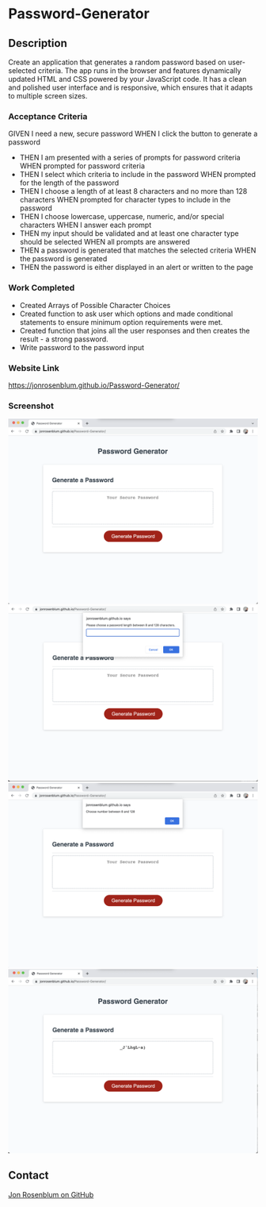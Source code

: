 # Password-Generator

## Description

Create an application that generates a random password based on user-selected criteria. The app runs in the browser and features dynamically updated HTML and CSS powered by your JavaScript code. It has a clean and polished user interface and is responsive, which ensures that it adapts to multiple screen sizes.

### Acceptance Criteria

GIVEN I need a new, secure password
WHEN I click the button to generate a password

- THEN I am presented with a series of prompts for password criteria
  WHEN prompted for password criteria
- THEN I select which criteria to include in the password
  WHEN prompted for the length of the password
- THEN I choose a length of at least 8 characters and no more than 128 characters
  WHEN prompted for character types to include in the password
- THEN I choose lowercase, uppercase, numeric, and/or special characters
  WHEN I answer each prompt
- THEN my input should be validated and at least one character type should be selected
  WHEN all prompts are answered
- THEN a password is generated that matches the selected criteria
  WHEN the password is generated
- THEN the password is either displayed in an alert or written to the page

### Work Completed

- Created Arrays of Possible Character Choices
- Created function to ask user which options and made conditional statements to ensure minimum option requirements were met.
- Created function that joins all the user responses and then creates the result - a strong password.
- Write password to the password input

### Website Link

https://jonrosenblum.github.io/Password-Generator/

### Screenshot

![screenshot](./Assets/Screen%20Shot%202022-05-12%20at%206.48.20%20PM.png)
![screenshot](./Assets/Screen%20Shot%202022-05-12%20at%206.48.30%20PM.png)
![screenshot](./Assets/Screen%20Shot%202022-05-12%20at%206.48.38%20PM.png)
![screenshot](./Assets/Screen%20Shot%202022-05-12%20at%206.48.50%20PM.png)

## Contact

[Jon Rosenblum on GitHub](http://github.com/jonrosenblum)
